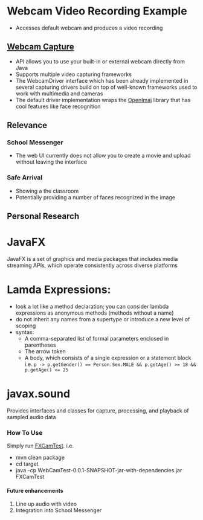 # Webcam Video Recording Example

- Accesses default webcam and produces a video recording

## [Webcam Capture](http://webcam-capture.sarxos.pl/)
- API allows you to use your built-in or external webcam directly from Java
- Supports multiple video capturing frameworks
- The WebcamDriver interface which has been already implemented in several capturing drivers build on top of well-known frameworks used to work with multimedia and cameras
- The default driver implementation wraps the [OpenImaj](http://openimaj.org/) library that has cool features like face recognition

## Relevance
### School Messenger
- The web UI currently does not allow you to create a movie and upload without leaving the interface
### Safe Arrival
- Showing a the classroom
- Potentially providing a number of faces recognized in the image

## Personal Research
# JavaFX
JavaFX is a set of graphics and media packages that includes media streaming APIs, which operate consistently across diverse platforms

# Lamda Expressions:
- look a lot like a method declaration; you can consider lambda expressions as anonymous methods (methods without a name)
- do not inherit any names from a supertype or introduce a new level of scoping
- syntax:
    - A comma-separated list of formal parameters enclosed in parentheses
    - The arrow token
    - A body, which consists of a single expression or a statement block
i.e. ```p -> p.getGender() == Person.Sex.MALE
            && p.getAge() >= 18
            && p.getAge() <= 25```

# javax.sound
Provides interfaces and classes for capture, processing, and playback of sampled audio data

### How To Use

Simply run [FXCamTest](https://github.com/sarxos/webcam-capture/blob/master/webcam-capture-examples/webcam-capture-javafx-service/src/main/java/FXCamTest.java).
i.e.
- mvn clean package
- cd target
- java -cp WebCamTest-0.0.1-SNAPSHOT-jar-with-dependencies.jar FXCamTest

#### Future enhancements

1. Line up audio with video
2. Integration into School Messenger




